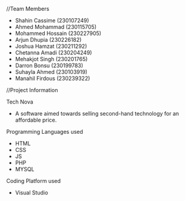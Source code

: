 //Team Members
- Shahin Cassime (230107249) 
- Ahmed Mohammad (230115705) 
- Mohammed Hossain (230227905)
- Arjun Dhupia (230226182)
- Joshua Hamzat (230211292)
- Chetanna Amadi (230204249)
- Mehakjot Singh (230201765)
- Darron Bonsu (230199783)
- Suhayla Ahmed (230103919)
- Manahil Firdous (230239322) 

//Project Information

Tech Nova
- A software aimed towards selling second-hand technology for an affordable price.

Programming Languages used
- HTML
- CSS
- JS
- PHP
- MYSQL

Coding Platform used
- Visual Studio
